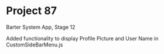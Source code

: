 # Project 87

Barter System App, Stage 12

Added functionality to display Profile Picture and User Name in CustomSideBarMenu.js
